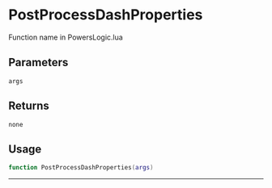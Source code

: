 # PostProcessDashProperties
Function name in PowersLogic.lua
## Parameters
`args`
## Returns
`none`
## Usage
```lua
function PostProcessDashProperties(args)
```
---
